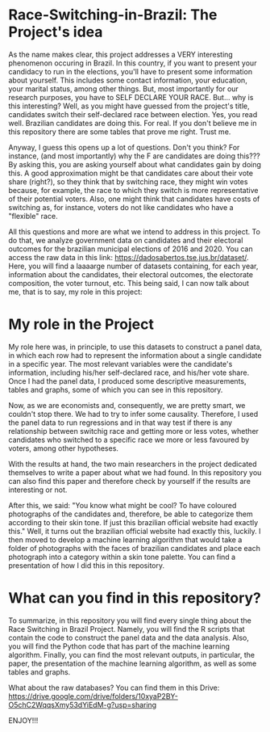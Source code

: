 # Race-Switching-in-Brazil: The Project's idea

As the name makes clear, this project addresses a VERY interesting phenomenon occuring in Brazil. In this country, if you want to present your candidacy to run in the elections, you'll have to present some information about yourself. This includes some contact information, your education, your marital status, among other things. But, most importantly for our research purposes, you have to SELF DECLARE YOUR RACE. But... why is this interesting? Well, as you might have guessed from the project's title, candidates switch their self-declared race between election. Yes, you read well. Brazilian candidates are doing this. For real. If you don't believe me in this repository there are some tables that prove me right. Trust me.

Anyway, I guess this opens up a lot of questions. Don't you think? For instance, (and most importantly) why the F are candidates are doing this??? By asking this, you are asking yourself about what candidates gain by doing this. A good approximation might be that candidates care about their vote share (right?), so they think that by switching race, they might win votes because, for example, the race to which they switch is more representative of their potential voters. Also, one might think that candidates have costs of switching as, for instance, voters do not like candidates who have a "flexible" race.

All this questions and more are what we intend to address in this project. To do that, we analyze government data on candidates and their electoral outcomes for the brazilian municipal elections of 2016 and 2020. You can access the raw data in this link: https://dadosabertos.tse.jus.br/dataset/. Here, you will find a laaaarge number of datasets containing, for each year, information about the candidates, their electoral outcomes, the electorate composition, the voter turnout, etc. This being said, I can now talk about me, that is to say, my role in this project:

# My role in the Project

My role here was, in principle, to use this datasets to construct a panel data, in which each row had to represent the information about a single candidate in a specific year. The most relevant variables were the candidate's information, including his/her self-declared race, and his/her vote share. Once I had the panel data, I produced some descriptive measurements, tables and graphs, some of which you can see in this repository.

Now, as we are economists and, consequently, we are pretty smart, we couldn't stop there. We had to try to infer some causality. Therefore, I used the panel data to run regressions and in that way test if there is any relationship between switchig race and getting more or less votes, whether candidates who switched to a specific race we more or less favoured by voters, among other hypotheses. 

With the results at hand, the two main researchers in the project dedicated themselves to write a paper about what we had found. In this repository you can also find this paper and therefore check by yourself if the results are interesting or not. 

After this, we said: "You know what might be cool? To have coloured photographs of the candidates and, therefore, be able to categorize them according to their skin tone. If just this brazilian official website had exactly this." Well, it turns out the brazilian official website had exactly this, luckily. I then moved to develop a machine learning algorithm that would take a folder of photographs with the faces of brazilian candidates and place each photograph into a category within a skin tone palette. You can find a presentation of how I did this in this repository.

# What can you find in this repository?

To summarize, in this repository you will find every single thing about the Race Switching in Brazil Project. Namely, you will find the R scripts that contain the code to construct the panel data and the data analysis. Also, you will find the Python code that has part of the machine learning algorithm. Finally, you can find the most relevant outputs, in particular, the paper, the presentation of the machine learning algorithm, as well as some tables and graphs.

What about the raw databases? You can find them in this Drive: https://drive.google.com/drive/folders/10xyaP2BY-O5chC2WqqsXmy53dYiEdM-g?usp=sharing

ENJOY!!!
